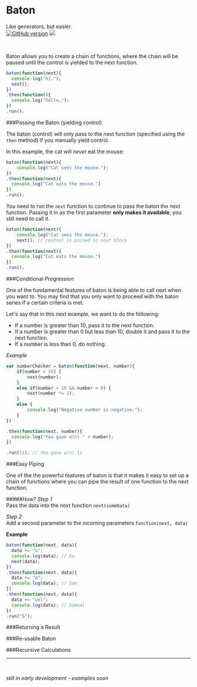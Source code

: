# Baton
Like generators, but easier.   
[![GitHub version](https://badge.fury.io/gh/samueleaton%2Fbaton.svg)](http://badge.fury.io/gh/samueleaton%2Fbaton) <img src="https://img.shields.io/badge/license-MIT-blue.svg">

<br>

Baton allows you to create a chain of functions, where the chain will be paused until the control is yielded to the next function.

```javascript
baton(function(next){
  console.log("hi.");
  next();
})
.then(function(){
  console.log("hello.");
})
.run();
```

###Passing the Baton (yielding control)

The baton (control) will only pass to the next function (specified using the `then` method) if you manually yield control.

In this example, the cat will *never* eat the mouse:
```javascript
baton(function(next){
	console.log("Cat sees the mouse.");
})
.then(function(next){
  console.log("Cat eats the mouse.")
})
.run();
```

You need to run the `next` function to continue to pass the baton the next function. Passing it in as the first parameter **only makes it available**, you still need to call it.

```javascript
baton(function(next){
	console.log("Cat sees the mouse.");
	next(); // control is passed to next block
})
.then(function(next){
  console.log("Cat eats the mouse.")
})
.run();
```

###Conditional Progression

One of the fundamental features of baton is being able to call next when you want to. You may find that you only want to proceed with the baton series if a certain criteria is met. 

Let's say that in this next example, we want to do the following:
- If a number is greater than 10, pass it to the next function.
- If a number is greater than 0 but less than 10, double it and pass it to the next function.
- If a number is less than 0, do nothing.

*Example*  
```javascript
var numberChecker = baton(function(next, number){
	if(number > 10) {
		next(number);
	}
	else if(number < 10 && number > 0) {
		next(number *= 2);
	}
	else { 
		console.log("Negative number is negative."); 
	}
})

.then(function(next, number){
  console.log("You gave a(n) " + number);
})

.run(11); // You gave a(n) 11
```



###Easy Piping

One of the the powerful features of baton is that it makes it easy to set up a chain of functions where you can pipe the result of one function to the next function.

#####*How?*
*Step 1*  
Pass the data into the next function `next(someData)`

*Step 2*  
Add a second parameter to the incoming parameters `function(next, data)`

**Example**
```javascript
baton(function(next, data){
  data += "a";
  console.log(data); // Sa
  next(data);
})
.then(function(next, data){
  data += "m";
  console.log(data); // Sam
})
.then(function(next, data){
  data += "uel";
  console.log(data); // Samuel
})
.run("S");
```


###Returning a Result

###Re-usable Baton

###Recursive Calculations


<hr>

<br>

*still in early development - examples soon*
